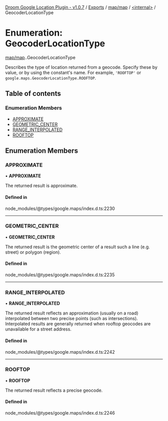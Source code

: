 [Droom Google Location Plugin - v1.0.7](../README.md) / [Exports](../modules.md) / [map/map](../modules/map_map.md) / [<internal\>](../modules/map_map._internal_.md) / GeocoderLocationType

# Enumeration: GeocoderLocationType

[map/map](../modules/map_map.md).[<internal>](../modules/map_map._internal_.md).GeocoderLocationType

Describes the type of location returned from a geocode. Specify these by
value, or by using the constant&#39;s name. For example,
<code>'ROOFTOP'</code> or
<code>google.maps.GeocoderLocationType.ROOFTOP</code>.

## Table of contents

### Enumeration Members

- [APPROXIMATE](map_map._internal_.GeocoderLocationType.md#approximate)
- [GEOMETRIC\_CENTER](map_map._internal_.GeocoderLocationType.md#geometric_center)
- [RANGE\_INTERPOLATED](map_map._internal_.GeocoderLocationType.md#range_interpolated)
- [ROOFTOP](map_map._internal_.GeocoderLocationType.md#rooftop)

## Enumeration Members

### APPROXIMATE

• **APPROXIMATE**

The returned result is approximate.

#### Defined in

node_modules/@types/google.maps/index.d.ts:2230

___

### GEOMETRIC\_CENTER

• **GEOMETRIC\_CENTER**

The returned result is the geometric center of a result such a line (e.g.
street) or polygon (region).

#### Defined in

node_modules/@types/google.maps/index.d.ts:2235

___

### RANGE\_INTERPOLATED

• **RANGE\_INTERPOLATED**

The returned result reflects an approximation (usually on a road)
interpolated between two precise points (such as intersections).
Interpolated results are generally returned when rooftop geocodes are
unavailable for a street address.

#### Defined in

node_modules/@types/google.maps/index.d.ts:2242

___

### ROOFTOP

• **ROOFTOP**

The returned result reflects a precise geocode.

#### Defined in

node_modules/@types/google.maps/index.d.ts:2246
